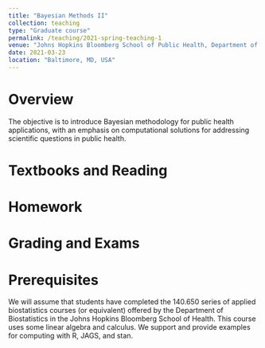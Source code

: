 ```yaml
---
title: "Bayesian Methods II"
collection: teaching
type: "Graduate course"
permalink: /teaching/2021-spring-teaching-1
venue: "Johns Hopkins Bloomberg School of Public Health, Department of Biostatistics"
date: 2021-03-23
location: "Baltimore, MD, USA"
---
```


# Overview

The objective is to introduce Bayesian methodology for public health applications, with an emphasis on computational solutions for addressing scientific questions in public health.

# Textbooks and Reading

# Homework

# Grading and Exams

# Prerequisites
 
 We will assume that students have completed the 140.650 series of applied biostatistics courses (or equivalent) offered by the Department of Biostatistics in the Johns Hopkins Bloomberg School of Health. This course uses some linear algebra and calculus. We support and provide examples for computing with R, JAGS, and stan. 

